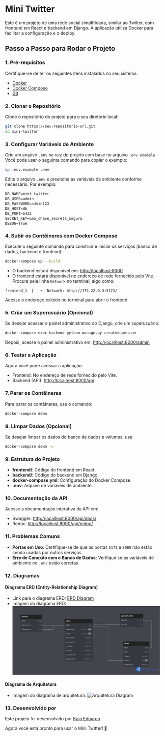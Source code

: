 # Mini Twitter

Este é um projeto de uma rede social simplificada, similar ao Twitter, com frontend em React e backend em Django. A aplicação utiliza Docker para facilitar a configuração e o deploy.

## Passo a Passo para Rodar o Projeto

### 1. Pré-requisitos

Certifique-se de ter os seguintes itens instalados no seu sistema:
- [Docker](https://www.docker.com/)
- [Docker Compose](https://docs.docker.com/compose/)
- [Git](https://git-scm.com/)

### 2. Clonar o Repositório

Clone o repositório do projeto para o seu diretório local:

```bash
git clone https://seu-repositorio-url.git
cd mini-twitter
```

### 3. Configurar Variáveis de Ambiente

Crie um arquivo `.env` na raiz do projeto com base no arquivo `.env.example`. Você pode usar o seguinte comando para copiar o exemplo:

```bash
cp .env.example .env
```

Edite o arquivo `.env` e preencha as variáveis de ambiente conforme necessário. Por exemplo:

```properties
DB_NAME=mini_twitter
DB_USER=admin
DB_PASSWORD=admin123
DB_HOST=db
DB_PORT=5432
SECRET_KEY=uma_chave_secreta_segura
DEBUG=True
```

### 4. Subir os Contêineres com Docker Compose

Execute o seguinte comando para construir e iniciar os serviços (banco de dados, backend e frontend):

```bash
docker-compose up --build
```

- O backend estará disponível em: [http://localhost:8000](http://localhost:8000)
- O frontend estará disponível no endereço de rede fornecido pelo Vite. Procure pela linha `Network` no terminal, algo como:

```
frontend_1  |   ➜  Network: http://172.22.0.3:5173/
```

Acesse o endereço exibido no terminal para abrir o frontend.

### 5. Criar um Superusuário (Opcional)

Se desejar acessar o painel administrativo do Django, crie um superusuário:

```bash
docker-compose exec backend python manage.py createsuperuser
```

Depois, acesse o painel administrativo em: [http://localhost:8000/admin](http://localhost:8000/admin)

### 6. Testar a Aplicação

Agora você pode acessar a aplicação:
- Frontend: No endereço de rede fornecido pelo Vite.
- Backend (API): [http://localhost:8000/api](http://localhost:8000/api)

### 7. Parar os Contêineres

Para parar os contêineres, use o comando:

```bash
docker-compose down
```

### 8. Limpar Dados (Opcional)

Se desejar limpar os dados do banco de dados e volumes, use:

```bash
docker-compose down -v
```

### 9. Estrutura do Projeto

- **frontend/**: Código do frontend em React.
- **backend/**: Código do backend em Django.
- **docker-compose.yml**: Configuração do Docker Compose.
- **.env**: Arquivo de variáveis de ambiente.

### 10. Documentação da API

Acesse a documentação interativa da API em:
- Swagger: [http://localhost:8000/api/docs/](http://localhost:8000/api/docs/)
- Redoc: [http://localhost:8000/api/redoc/](http://localhost:8000/api/redoc/)

### 11. Problemas Comuns

- **Portas em Uso**: Certifique-se de que as portas `5173` e `8000` não estão sendo usadas por outros serviços.
- **Erro de Conexão com o Banco de Dados**: Verifique se as variáveis de ambiente no `.env` estão corretas.

### 12. Diagramas

#### Diagrama ERD (Entity-Relationship Diagram)
- Link para o diagrama ERD: [ERD Diagram](https://dbdiagram.io/d/6817b21d1ca52373f566d2cd)
- Imagem do diagrama ERD:
![ERD Diagram](imgs/erd_diagram.png)

#### Diagrama de Arquitetura
- Imagem do diagrama de arquitetura:
![Arquitetura Diagram](imgs/arq_diagram.png)

### 13. Desenvolvido por

Este projeto foi desenvolvido por [Kaio Eduardo](https://kaioeduardo.com).

Agora você está pronto para usar o Mini Twitter! 🚀